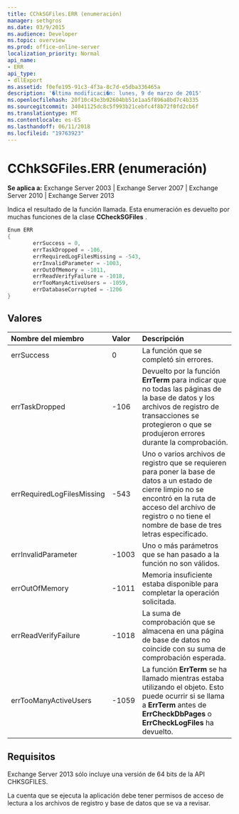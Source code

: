 ```yaml
---
title: CChkSGFiles.ERR (enumeración)
manager: sethgros
ms.date: 03/9/2015
ms.audience: Developer
ms.topic: overview
ms.prod: office-online-server
localization_priority: Normal
api_name:
- ERR
api_type:
- dllExport
ms.assetid: f0efe195-91c3-4f3a-8c7d-e5dba336465a
description: '�ltima modificaci�n: lunes, 9 de marzo de 2015'
ms.openlocfilehash: 20f10c43e3b92604bb51e1aa5f896a8bd7c4b335
ms.sourcegitcommit: 34041125dc8c5f993b21cebfc4f8b72f0fd2cb6f
ms.translationtype: MT
ms.contentlocale: es-ES
ms.lasthandoff: 06/11/2018
ms.locfileid: "19763923"
---
```

# <a name="cchksgfileserr-enumeration"></a>CChkSGFiles.ERR (enumeración) 
  
**Se aplica a:** Exchange Server 2003 | Exchange Server 2007 | Exchange Server 2010 | Exchange Server 2013
  
Indica el resultado de la función llamada. Esta enumeración es devuelto por muchas funciones de la clase **CCheckSGFiles** . 
  
```cs
Enum ERR  
{
        errSuccess = 0,
        errTaskDropped = -106,
        errRequiredLogFilesMissing = -543,
        errInvalidParameter = -1003,
        errOutOfMemory = -1011,
        errReadVerifyFailure = -1018,
        errTooManyActiveUsers = -1059,
        errDatabaseCorrupted = -1206
}

```

## <a name="values"></a>Valores

|**Nombre del miembro**|**Valor**|**Descripción**|
|:-----|:-----|:-----|
|errSuccess  <br/> |0  <br/> |La función que se completó sin errores.  <br/> |
|errTaskDropped  <br/> |-106  <br/> |Devuelto por la función **ErrTerm** para indicar que no todas las páginas de la base de datos y los archivos de registro de transacciones se protegieron o que se produjeron errores durante la comprobación.  <br/> |
|errRequiredLogFilesMissing  <br/> |-543  <br/> |Uno o varios archivos de registro que se requieren para poner la base de datos a un estado de cierre limpio no se encontró en la ruta de acceso del archivo de registro o no tiene el nombre de base de tres letras especificado.  <br/> |
|errInvalidParameter  <br/> |-1003  <br/> |Uno o más parámetros que se han pasado a la función no son válidos.  <br/> |
|errOutOfMemory  <br/> |-1011  <br/> |Memoria insuficiente estaba disponible para completar la operación solicitada.  <br/> |
|errReadVerifyFailure  <br/> |-1018  <br/> |La suma de comprobación que se almacena en una página de base de datos no coincide con su suma de comprobación esperada.  <br/> |
|errTooManyActiveUsers  <br/> |-1059  <br/> |La función **ErrTerm** se ha llamado mientras estaba utilizando el objeto. Esto puede ocurrir si se llama a **ErrTerm** antes de **ErrCheckDbPages** o **ErrCheckLogFiles** ha devuelto.  <br/> |
   
## <a name="requirements"></a>Requisitos

Exchange Server 2013 sólo incluye una versión de 64 bits de la API CHKSGFILES.
  
La cuenta que se ejecuta la aplicación debe tener permisos de acceso de lectura a los archivos de registro y base de datos que se va a revisar.
  

